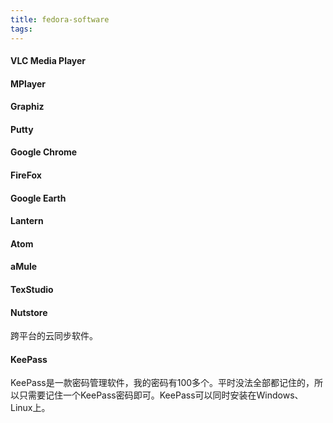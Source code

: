 ```yaml
---
title: fedora-software
tags:
---
```



#### VLC Media Player

#### MPlayer

#### Graphiz

#### Putty

#### Google Chrome

#### FireFox

#### Google Earth

#### Lantern

#### Atom

#### aMule

#### TexStudio

#### Nutstore

跨平台的云同步软件。

#### KeePass

KeePass是一款密码管理软件，我的密码有100多个。平时没法全部都记住的，所以只需要记住一个KeePass密码即可。KeePass可以同时安装在Windows、Linux上。
